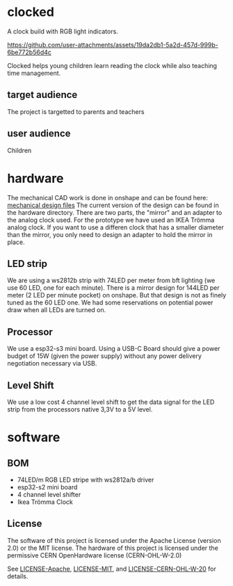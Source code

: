 # clocked
A clock build with RGB light indicators.

https://github.com/user-attachments/assets/19da2db1-5a2d-457d-999b-6be772b56d4c

Clocked helps young children learn reading the clock while also teaching time management.

## target audience
The project is targetted to parents and teachers 


## user audience
Children 
# hardware
The mechanical CAD work is done in onshape and can be found here: [mechanical design files](https://cad.onshape.com/documents/c5d2af0e8c6398f21e146574/w/c31c92c8e362af9e481c19e6/e/3c8fc13ddff8f8868382d92b)
The current version of the design can be found in the hardware directory. There are two parts, the "mirror" and an adapter to the analog clock used. For the prototype we have used an IKEA Trömma analog clock. If you want to use a differen clock that has a smaller diameter than the mirror, you only need to design an adapter to hold the mirror in place.

## LED strip
We are using a ws2812b strip with 74LED per meter from bft lighting (we use 60 LED, one for each minute). There is a mirror design for 144LED per meter (2 LED per minute pocket) on onshape. But that design is not as finely tuned as the 60 LED one. We had some reservations on potential power draw when all LEDs are turned on.

## Processor
We use a esp32-s3 mini board. Using a USB-C Board should give a power budget of 15W (given the power supply) without any power delivery negotiation necessary via USB.

## Level Shift
We use a low cost 4 channel level shift to get the data signal for the LED strip from the processors native 3,3V to a 5V level.

# software

## BOM
 - 74LED/m RGB LED stripe with ws2812a/b driver
 - esp32-s2 mini board
 - 4 channel level shifter
 - Ikea Trömma Clock

## License
The software of this project is licensed under the Apache License (version 2.0) or the MIT license.
The hardware of this project is licensed under the permissive CERN OpenHardware license (CERN-OHL-W-2.0)

See [LICENSE-Apache](LICENSE-Apache.txt), [LICENSE-MIT](LICENSE-MIT.txt), and
[LICENSE-CERN-OHL-W-20](LICENSE-CERN-OHL-W-20.txt) for details.

